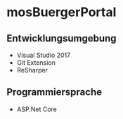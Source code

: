# mosBuergerPortal

## Entwicklungsumgebung

- Visual Studio 2017
- Git Extension
- ReSharper

## Programmiersprache

- ASP.Net Core
